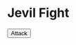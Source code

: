 <!DOCTYPE html>
<html lang="en">
<head>
    <meta charset="UTF-8">
    <meta name="viewport" content="width=device-width, initial-scale=1.0">
    <title>Jevil Fight - Deltarune</title>
    <link rel="stylesheet" href="styles.css">
</head>
<body>
    <div id="game-container">
        <h1>Jevil Fight</h1>
        <div id="health-bar">
            <div id="player-health" style="width: 100%;"></div>
        </div>
        <div id="battle-area">
            <div id="jevil"></div>
            <div id="player"></div>
        </div>
        <button id="attack-button">Attack</button>
        <div id="message"></div>
    </div>
    <script src="script.js"></script>
</body>
</html>
